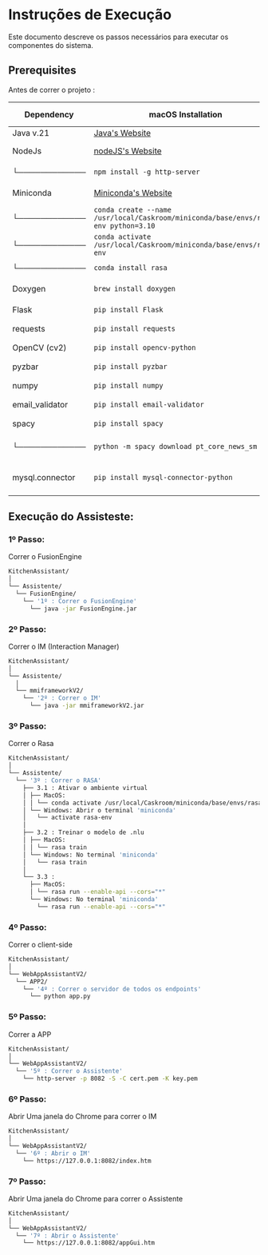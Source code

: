 # Instruções de Execução

Este documento descreve os passos necessários para executar os componentes do sistema.

## Prerequisites

Antes de correr o projeto :

| Dependency  | macOS Installation                                                   | Windows Installation                                              |
|-------------|----------------------------------------------------------------------|-------------------------------------------------------------------|
| Java v.21      | [Java's Website](https://learn.microsoft.com/en-us/java/openjdk/download) | [Java's Website](https://learn.microsoft.com/en-us/java/openjdk/download) |
| NodeJs         | [nodeJS's Website](https://nodejs.org/en)                            | [nodeJS's Website](https://nodejs.org/en)                        |
|   └────────────| `npm install -g http-server`                                         | `npm install -g http-server`                                     |
| Miniconda      | [Miniconda's Website](https://docs.conda.io/projects/miniconda/en/latest/) | [Miniconda's Website](https://docs.conda.io/projects/miniconda/en/latest/) |
|   └────────────| `conda create --name /usr/local/Caskroom/miniconda/base/envs/rasa-env python=3.10` | `conda create --name rasa-env python=3.10`                       |
|   └────────────| `conda activate /usr/local/Caskroom/miniconda/base/envs/rasa-env`    | `conda activate rasa-env`                                        |
|   └────────────| `conda install rasa`                                                  | `pip install rasa`                                               |
| Doxygen        | `brew install doxygen`                                                | [Doxygen's Website](https://www.doxygen.nl/index.html)           |
| Flask          | `pip install Flask`                                                   | `pip install Flask`                                               |
| requests       | `pip install requests`                                                | `pip install requests`                                            |
| OpenCV (cv2)   | `pip install opencv-python`                                           | `pip install opencv-python`                                      |
| pyzbar         | `pip install pyzbar`                                                  | `pip install pyzbar`                                             |
| numpy          | `pip install numpy`                                                   | `pip install numpy`                                               |
| email_validator| `pip install email-validator`                                         | `pip install email-validator`                                     |
| spacy          | `pip install spacy`                                                   | `pip install spacy`                                               |
|   └────────────| `python -m spacy download pt_core_news_sm`                           | `python -m spacy download pt_core_news_sm`                       |
| mysql.connector| `pip install mysql-connector-python`                                  | `pip install mysql-connector-python`                             |


## Execução do Assisteste:

### 1º Passo: 

Correr o FusionEngine

```bash
KitchenAssistant/
│
└── Assistente/
  └── FusionEngine/
    └── '1º : Correr o FusionEngine'
      └── java -jar FusionEngine.jar
```

### 2º Passo: 

Correr o IM (Interaction Manager)

```bash
KitchenAssistant/
│
└── Assistente/
  │
  └── mmiframeworkV2/
    └── '2º : Correr o IM'
      └── java -jar mmiframeworkV2.jar
```

### 3º Passo: 

Correr o Rasa

```bash
KitchenAssistant/
│
└── Assistente/
  └── '3º : Correr o RASA'
    ├── 3.1 : Ativar o ambiente virtual
    │ ├── MacOS: 
    │ │ └── conda activate /usr/local/Caskroom/miniconda/base/envs/rasa-env
    │ └── Windows: Abrir o terminal 'miniconda'
    │   └── activate rasa-env
    │
    ├── 3.2 : Treinar o modelo de .nlu
    │ ├── MacOS: 
    │ │ └── rasa train
    │ └── Windows: No terminal 'miniconda'
    │   └── rasa train
    │
    └── 3.3 : 
      ├── MacOS: 
      │ └── rasa run --enable-api --cors="*"
      └── Windows: No terminal 'miniconda'
        └── rasa run --enable-api --cors="*"
```

### 4º Passo: 

Correr o client-side 

```bash
KitchenAssistant/
│   
└── WebAppAssistantV2/
  └── APP2/
    └── '4º : Correr o servidor de todos os endpoints'
      └── python app.py
```

### 5º Passo: 

Correr a APP

```bash
KitchenAssistant/
│   
└── WebAppAssistantV2/
  └── '5º : Correr o Assistente' 
    └── http-server -p 8082 -S -C cert.pem -K key.pem
```

### 6º Passo: 

Abrir Uma janela do Chrome para correr o IM         

```bash
KitchenAssistant/
│  
└── WebAppAssistantV2/
  └── '6º : Abrir o IM'
    └── https://127.0.0.1:8082/index.htm
```

### 7º Passo: 

Abrir Uma janela do Chrome para correr o Assistente 

```bash
KitchenAssistant/
│   
└── WebAppAssistantV2/
  └── '7º : Abrir o Assistente'
    └── https://127.0.0.1:8082/appGui.htm
```